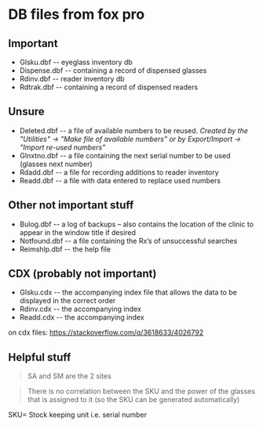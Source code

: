 # DB files from fox pro

## Important

- Glsku.dbf -- eyeglass inventory db
- Dispense.dbf -- containing a record of dispensed glasses
- Rdinv.dbf -- reader inventory db
- Rdtrak.dbf -- containing a record of dispensed readers

## Unsure

- Deleted.dbf -- a file of available numbers to be reused. _Created by the "Utilities" -> "Make file of available numbers" or by Export/Import -> "Import re-used numbers"_
- Glnxtno.dbf -- a file containing the next serial number to be used (glasses next number)
- Rdadd.dbf -- a file for recording additions to reader inventory
- Readd.dbf -- a file with data entered to replace used numbers

## Other not important stuff

- Bulog.dbf -- a log of backups – also contains the location of the clinic to appear in the window title if desired
- Notfound.dbf -- a file containing the Rx’s of unsuccessful searches
- Reimshlp.dbf -- the help file

## CDX (probably not important)

- Glsku.cdx -- the accompanying index file that allows the data to be displayed in the correct order
- Rdinv.cdx -- the accompanying index
- Readd.cdx -- the accompanying index

on cdx files: https://stackoverflow.com/q/3618633/4026792

## Helpful stuff

> SA and SM are the 2 sites

> There is no correlation between the SKU and the power of the glasses that is assigned to it (so the SKU can be generated automatically)

SKU= Stock keeping unit i.e. serial number
